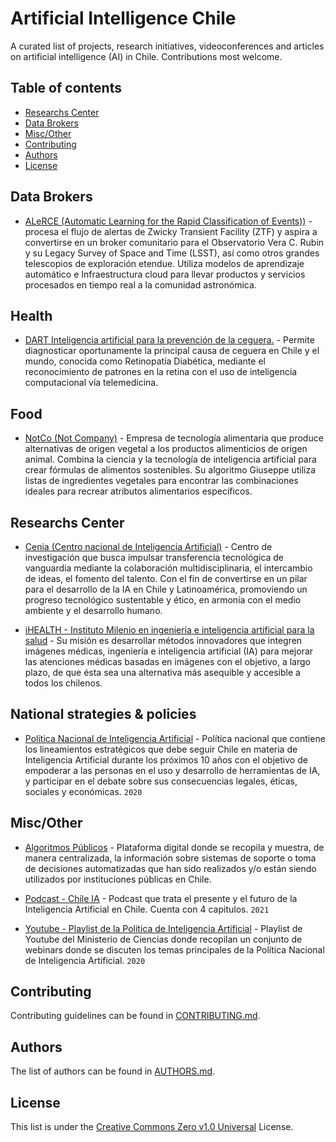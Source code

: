 # Artificial Intelligence Chile
A curated list of projects, research initiatives, videoconferences and articles on artificial intelligence (AI) in Chile.
Contributions most welcome.


## Table of contents

- [Researchs Center](#researchs-center)
- [Data Brokers](#data-brokers)
- [Misc/Other](#miscother)
- [Contributing](#contributing)
- [Authors](#authors)
- [License](#license)





## Data Brokers

- [ALeRCE (Automatic Learning for the Rapid Classification of Events))](https://alerce.science/) - procesa el flujo de alertas de Zwicky Transient Facility (ZTF) y aspira a convertirse en un broker comunitario para el Observatorio Vera C. Rubin y su Legacy Survey of Space and Time (LSST), así como otros grandes telescopios de exploración etendue. Utiliza modelos de  aprendizaje automático e Infraestructura cloud para llevar productos y servicios procesados en tiempo real a la comunidad astronómica.



## Health

- [DART Inteligencia artificial para la prevención de la ceguera.](https://lab.gob.cl/uploads/filer_public/65/eb/65ebdd72-7f95-487e-a985-75520df3ecac/5_dart.pdf) - Permite diagnosticar oportunamente la principal causa de ceguera en Chile y el mundo, conocida como Retinopatía Diabética, mediante el reconocimiento de patrones en la retina con el uso de inteligencia computacional vía telemedicina. 


## Food

- [NotCo (Not Company)](https://notco.com/) - Empresa de tecnología alimentaria que produce alternativas de origen vegetal a los productos alimenticios de origen animal. Combina la ciencia y la tecnología de inteligencia artificial para crear fórmulas de alimentos sostenibles. Su algoritmo Giuseppe utiliza listas de ingredientes vegetales para encontrar las combinaciones ideales para recrear atributos alimentarios específicos. 


## Researchs Center


- [Cenia (Centro nacional de Inteligencia Artificial)](https://cenia.cl/) - Centro de investigación que busca impulsar transferencia tecnológica de vanguardia mediante la colaboración multidisciplinaria, el intercambio de ideas, el fomento del talento. Con el fin de convertirse en un pilar para el desarrollo de la IA en Chile y Latinoamérica, promoviendo un progreso tecnológico sustentable y ético, en armonía con el medio ambiente y el desarrollo humano.

- [iHEALTH - Instituto Milenio en ingeniería e inteligencia artificial para la salud](https://i-health.cl/es/) - Su misión es desarrollar métodos innovadores que integren imágenes médicas, ingeniería e inteligencia artificial (IA) para mejorar las atenciones médicas basadas en imágenes con el objetivo, a largo plazo, de que ésta sea una alternativa más asequible y accesible a todos los chilenos. 

## National strategies & policies

- [Política Nacional de Inteligencia Artificial](https://minciencia.gob.cl/areas-de-trabajo/inteligencia-artificial/politica-nacional-de-inteligencia-artificial/) - Política nacional que contiene los lineamientos estratégicos que debe seguir Chile en materia de Inteligencia Artificial durante los próximos 10 años con el objetivo de empoderar a las personas en el uso y desarrollo de herramientas de IA, y participar en el debate sobre sus consecuencias legales, éticas, sociales y económicas. `2020`



## Misc/Other

- [Algoritmos Públicos](https://www.algoritmospublicos.cl/) - Plataforma digital donde se recopila y muestra, de manera centralizada, la información sobre sistemas de soporte o toma de decisiones automatizadas que han sido realizados y/o están siendo utilizados por instituciones públicas en Chile. 

- [Podcast - Chile IA](https://open.spotify.com/show/75vo1TsnhQBZAAswRDqjs3) - Podcast que trata el presente y el futuro de la Inteligencia Artificial en Chile. Cuenta con 4 capitulos. `2021`

- [Youtube - Playlist de la Política de Inteligencia Artificial](https://www.youtube.com/playlist?list=PLjuV1s1B3P3GvlEK8hf6a4Uw7EgZVMw60) - Playlist de Youtube del Ministerio de Ciencias donde recopilan un conjunto de webinars donde se discuten los temas principales de la Política Nacional de Inteligencia Artificial. `2020`


## Contributing

Contributing guidelines can be found in [CONTRIBUTING.md](.github/CONTRIBUTING.md).

## Authors

The list of authors can be found in [AUTHORS.md](AUTHORS.md).

## License

This list is under the [Creative Commons Zero v1.0 Universal](.github/LICENSE) License.
